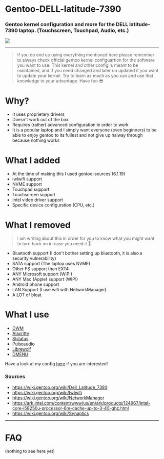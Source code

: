 # Gentoo-DELL-latitude-7390
### Gentoo kernel configuration and more for the DELL latitude-7390 laptop. (Touchscreen, Touchpad, Audio, etc.)


![](https://i.imgur.com/EmDJVFg.png)

---

> If you do end up using everything mentioned here please remember to always check official gentoo kernel configuartion for the software you want to use. This kernel and other config is meant to be maintained, and if you need changed and later on updated if you want to update your kernel. Try to learn as much as you can and use that knowledge to your advantage. Have fun :sunglasses: 

# Why?
- It uses proprietary drivers
- Doesn't work out of the box
- Requires (rather) advanced configuration in order to work
- It is a popular laptop and I simply want everyone (even beginners) to be able to enjoy gentoo to its fullest and not give up halway through because nothing works

# What I added
- At the time of making this I used gentoo-sources (6.1.19)
- iwlwifi support
- NVME support
- Touchpad support
- Touchscreen support
- Intel video driver support
- Specific device configuration (CPU, etc.)

# What I removed
> I am writing about this in order for you to know what you might want to turn back on in case you need it :slightly_smiling_face: 
- Bluetooth support (I don't bother setting up bluetooth, it is also a security vulnerability)
- SATA support (The laptop uses NVME)
- Other FS support than EXT4
- ANY Microsoft support (WIP!)
- ANY Mac (Apple) support (WIP!)
- Android phone support
- LAN Support (I use wifi with NetworkManager)
- A LOT of bloat

# What I use

- [DWM](https://dwm.suckless.org/)
- [Alacritty](https://wiki.gentoo.org/wiki/Alacritty)
- [Slstatus](https://tools.suckless.org/slstatus/)
- [Pulseaudio](https://wiki.gentoo.org/wiki/PulseAudio)
- [Librewolf](https://librewolf.net/)
- [DMENU](https://tools.suckless.org/dmenu/)

Have a look at my config [here](https://github.com/seanit05/gentoo-setup) if you are interested!


### Sources
- https://wiki.gentoo.org/wiki/Dell_Latitude_7390
- https://wiki.gentoo.org/wiki/Iwlwifi
- https://wiki.gentoo.org/wiki/NetworkManager
- https://ark.intel.com/content/www/us/en/ark/products/124967/intel-core-i58250u-processor-6m-cache-up-to-3-40-ghz.html
- https://wiki.gentoo.org/wiki/Synaptics

---

# FAQ 
(nothing to see here yet)
